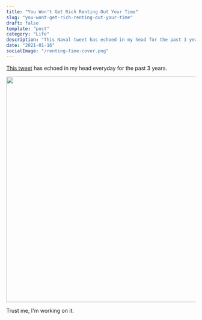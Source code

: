 ```yaml
---
title: "You Won't Get Rich Renting Out Your Time"
slug: "you-wont-get-rich-renting-out-your-time"
draft: false
template: "post"
category: "Life"
description: "This Naval tweet has echoed in my head for the past 3 years."
date: "2021-01-16"
socialImage: "/renting-time-cover.png"
---
```


[This tweet](https://twitter.com/naval/status/1002103670400417792?s=20) has echoed in my head everyday for the past 3 years.

<img src="/renting-time.png" alt="" border="0" width="600">

<br />

Trust me, I'm working on it.

<br />
